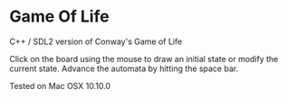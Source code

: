 Game Of Life
============

C++ / SDL2 version of Conway's Game of Life

Click on the board using the mouse to draw an initial state or modify the current state.
Advance the automata by hitting the space bar.

Tested on Mac OSX 10.10.0
